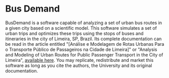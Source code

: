 # Bus Demand
BusDemand is a software capable of analyzing a set of urban bus routes in a given city based on a scientific model.
This software simulates a set of urban trips and optimizes these trips using the stops of buses and itineraries in the city of Limeira, SP, Brazil.
Its complete documentation can be read in the article entitled "[Análise e Modelagem de Rotas Urbanas Para o Transporte Público de Passageiros na Cidade de Limeira]" or "Analysis and Modeling of Urban Routes for Public Passenger Transport in the City of Limeira", [available here](https://hdl.handle.net/20.500.12733/2304).
You may replicate, redistribute and market this software as long as you cite the authors, the University and its original documentation.